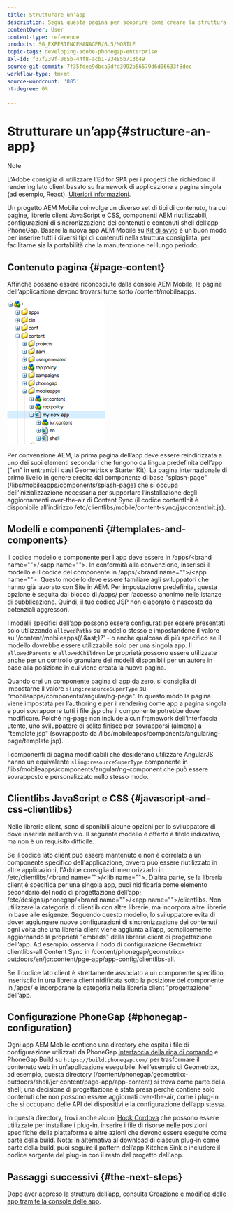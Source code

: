 ```yaml
---
title: Strutturare un’app
description: Segui questa pagina per scoprire come creare la struttura di un’app. Questa pagina descrive come strutturare modelli e componenti con informazioni su JavaScript e CSS Clientlibs.
contentOwner: User
content-type: reference
products: SG_EXPERIENCEMANAGER/6.5/MOBILE
topic-tags: developing-adobe-phonegap-enterprise
exl-id: f37f239f-065b-44f8-acb1-93485b713b49
source-git-commit: 7f35fdee9dbca9dfd3992b56579d6d06633f8dec
workflow-type: tm+mt
source-wordcount: '885'
ht-degree: 0%

---
```


# Strutturare un’app{#structure-an-app}

>[!NOTE]
>
>L’Adobe consiglia di utilizzare l’Editor SPA per i progetti che richiedono il rendering lato client basato su framework di applicazione a pagina singola (ad esempio, React). [Ulteriori informazioni](/help/sites-developing/spa-overview.md).

Un progetto AEM Mobile coinvolge un diverso set di tipi di contenuto, tra cui pagine, librerie client JavaScript e CSS, componenti AEM riutilizzabili, configurazioni di sincronizzazione dei contenuti e contenuti shell dell’app PhoneGap. Basare la nuova app AEM Mobile su [Kit di avvio](https://github.com/Adobe-Marketing-Cloud-Apps/aem-phonegap-starter-kit) è un buon modo per inserire tutti i diversi tipi di contenuti nella struttura consigliata, per facilitarne sia la portabilità che la manutenzione nel lungo periodo.

## Contenuto pagina {#page-content}

Affinché possano essere riconosciute dalla console AEM Mobile, le pagine dell’applicazione devono trovarsi tutte sotto /content/mobileapps.

![chlimage_1-52](assets/chlimage_1-52.png)

Per convenzione AEM, la prima pagina dell’app deve essere reindirizzata a uno dei suoi elementi secondari che fungono da lingua predefinita dell’app (&quot;en&quot; in entrambi i casi Geometrixx e Starter Kit). La pagina internazionale di primo livello in genere eredita dal componente di base &quot;splash-page&quot; (/libs/mobileapps/components/splash-page) che si occupa dell’inizializzazione necessaria per supportare l’installazione degli aggiornamenti over-the-air di Content Sync (il codice contentInit è disponibile all’indirizzo /etc/clientlibs/mobile/content-sync/js/contentInit.js).

## Modelli e componenti {#templates-and-components}

Il codice modello e componente per l&#39;app deve essere in /apps/&lt;brand name=&quot;&quot;>/&lt;app name=&quot;&quot;>. In conformità alla convenzione, inserisci il modello e il codice del componente in /apps/&lt;brand name=&quot;&quot;>/&lt;app name=&quot;&quot;>. Questo modello deve essere familiare agli sviluppatori che hanno già lavorato con Site in AEM. Per impostazione predefinita, questa opzione è seguita dal blocco di /apps/ per l’accesso anonimo nelle istanze di pubblicazione. Quindi, il tuo codice JSP non elaborato è nascosto da potenziali aggressori.

I modelli specifici dell’app possono essere configurati per essere presentati solo utilizzando `allowedPaths` sul modello stesso e impostandone il valore su &#39;/content/mobileapps(/.&amp;ast;)?&#39; - o anche qualcosa di più specifico se il modello dovrebbe essere utilizzabile solo per una singola app. Il `allowedParents` e `allowedChildren` Le proprietà possono essere utilizzate anche per un controllo granulare dei modelli disponibili per un autore in base alla posizione in cui viene creata la nuova pagina.

Quando crei un componente pagina di app da zero, si consiglia di impostarne il valore `sling:resourceSuperType` su &quot;mobileapps/components/angular/ng-page&quot;. In questo modo la pagina viene impostata per l’authoring e per il rendering come app a pagina singola e puoi sovrapporre tutti i file .jsp che il componente potrebbe dover modificare. Poiché ng-page non include alcun framework dell’interfaccia utente, uno sviluppatore di solito finisce per sovrapporsi (almeno) a &quot;template.jsp&quot; (sovrapposto da /libs/mobileapps/components/angular/ng-page/template.jsp).

I componenti di pagina modificabili che desiderano utilizzare AngularJS hanno un equivalente `sling:resourceSuperType` componente in /libs/mobileapps/components/angular/ng-component che può essere sovrapposto e personalizzato nello stesso modo.

## Clientlibs JavaScript e CSS {#javascript-and-css-clientlibs}

Nelle librerie client, sono disponibili alcune opzioni per lo sviluppatore di dove inserirle nell’archivio. Il seguente modello è offerto a titolo indicativo, ma non è un requisito difficile.

Se il codice lato client può essere mantenuto e non è correlato a un componente specifico dell&#39;applicazione, ovvero può essere riutilizzato in altre applicazioni, l&#39;Adobe consiglia di memorizzarlo in /etc/clientlibs/&lt;brand name=&quot;&quot;>/&lt;lib name=&quot;&quot;>. D’altra parte, se la libreria client è specifica per una singola app, puoi nidificarla come elemento secondario del nodo di progettazione dell’app; /etc/designs/phonegap/&lt;brand name=&quot;&quot;>/&lt;app name=&quot;&quot;>/clientlibs. Non utilizzare la categoria di clientlib con altre librerie, ma incorpora altre librerie in base alle esigenze. Seguendo questo modello, lo sviluppatore evita di dover aggiungere nuove configurazioni di sincronizzazione dei contenuti ogni volta che una libreria client viene aggiunta all’app, semplicemente aggiornando la proprietà &quot;embeds&quot; della libreria client di progettazione dell’app. Ad esempio, osserva il nodo di configurazione Geometrixx clientlibs-all Content Sync in /content/phonegap/geometrixx-outdoors/en/jcr:content/pge-app/app-config/clientlibs-all.

Se il codice lato client è strettamente associato a un componente specifico, inseriscilo in una libreria client nidificata sotto la posizione del componente in /apps/ e incorporane la categoria nella libreria client &quot;progettazione&quot; dell’app.

## Configurazione PhoneGap {#phonegap-configuration}

Ogni app AEM Mobile contiene una directory che ospita i file di configurazione utilizzati da PhoneGap [interfaccia della riga di comando](https://github.com/phonegap/phonegap-cli) e PhoneGap Build su `https://build.phonegap.com/` per trasformare il contenuto web in un’applicazione eseguibile. Nell’esempio di Geometrixx, ad esempio, questa directory (/content/phonegap/geometrixx-outdoors/shell/jcr:content/page-app/app-content) si trova come parte della shell; una decisione di progettazione è stata presa perché contiene solo contenuti che non possono essere aggiornati over-the-air, come i plug-in che si occupano delle API dei dispositivi e la configurazione dell’app stessa.

In questa directory, trovi anche alcuni [Hook Cordova](https://cordova.apache.org/docs/en/dev/guide/appdev/hooks/index.html#Hooks%20Guide) che possono essere utilizzate per installare i plug-in, inserire i file di risorse nelle posizioni specifiche della piattaforma e altre azioni che devono essere eseguite come parte della build. Nota: in alternativa al download di ciascun plug-in come parte della build, puoi seguire il pattern dell’app Kitchen Sink e includere il codice sorgente del plug-in<!-- THIS URL IS 404 (https://github.com/blefebvre/aem-phonegap-kitchen-sink/tree/master/content/src/main/content/jcr_root/content/phonegap/kitchen-sink/shell/_jcr_content/pge-app/app-content/phonegap/plugins) --> con il resto del progetto dell&#39;app.

## Passaggi successivi {#the-next-steps}

Dopo aver appreso la struttura dell’app, consulta [Creazione e modifica delle app tramite la console delle app](/help/mobile/phonegap-apps-console.md).
